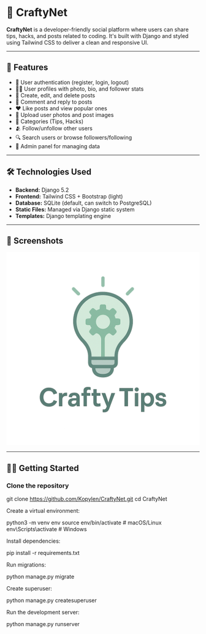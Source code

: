# 🌱 CraftyNet

**CraftyNet** is a developer-friendly social platform where users can share tips, hacks, and posts related to coding. It's built with Django and styled using Tailwind CSS to deliver a clean and responsive UI.

---

## 🚀 Features

- 🔐 User authentication (register, login, logout)
- 🧑‍💻 User profiles with photo, bio, and follower stats
- 📝 Create, edit, and delete posts
- 💬 Comment and reply to posts
- ❤️ Like posts and view popular ones
- 📁 Upload user photos and post images
- 🧭 Categories (Tips, Hacks)
- 🫂 Follow/unfollow other users
- 🔍 Search users or browse followers/following
- 🧑 Admin panel for managing data

---

## 🛠️ Technologies Used

- **Backend:** Django 5.2
- **Frontend:** Tailwind CSS + Bootstrap (light)
- **Database:** SQLite (default, can switch to PostgreSQL)
- **Static Files:** Managed via Django static system
- **Templates:** Django templating engine

---

## 📸 Screenshots

![Screenshot](static/srcp/images/icon.png)

---

## 🧑‍💻 Getting Started

### Clone the repository

git clone https://github.com/Kopylen/CraftyNet.git
cd CraftyNet

Create a virtual environment:

python3 -m venv env
source env/bin/activate   # macOS/Linux
env\Scripts\activate      # Windows

Install dependencies:

pip install -r requirements.txt

Run migrations:

python manage.py migrate

Create superuser:

python manage.py createsuperuser

Run the development server: 

python manage.py runserver
